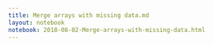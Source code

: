 ```yaml
---
title: Merge arrays with missing data.md
layout: notebook
notebook: 2018-08-02-Merge-arrays-with-missing-data.html
---
```

